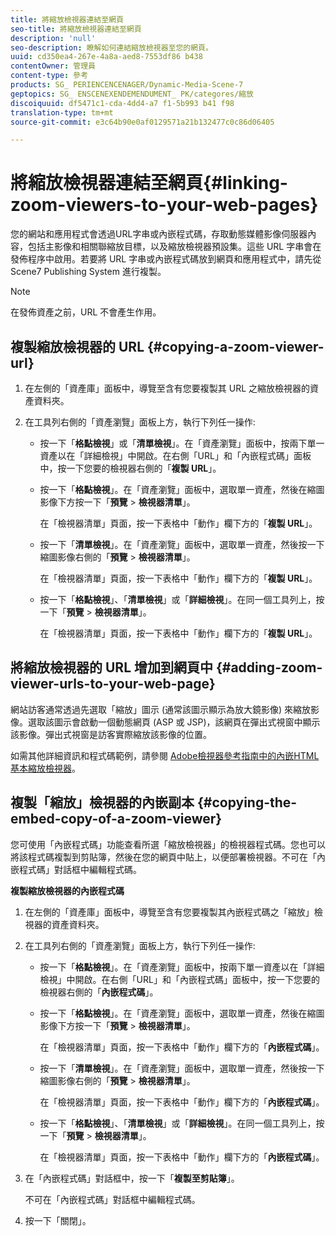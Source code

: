 ```yaml
---
title: 將縮放檢視器連結至網頁
seo-title: 將縮放檢視器連結至網頁
description: 'null'
seo-description: 瞭解如何連結縮放檢視器至您的網頁。
uuid: cd350ea4-267e-4a8a-aed8-7553df86 b438
contentOwner: 管理員
content-type: 參考
products: SG_ PERIENCENCENAGER/Dynamic-Media-Scene-7
geptopics: SG_ ENSCENEXENDEMENDUMENT_ PK/categores/縮放
discoiquuid: df5471c1-cda-4dd4-a7 f1-5b993 b41 f98
translation-type: tm+mt
source-git-commit: e3c64b90e0af0129571a21b132477c0c86d06405

---
```



# 將縮放檢視器連結至網頁{#linking-zoom-viewers-to-your-web-pages}

您的網站和應用程式會透過URL字串或內嵌程式碼，存取動態媒體影像伺服器內容，包括主影像和相關聯縮放目標，以及縮放檢視器預設集。這些 URL 字串會在發佈程序中啟用。若要將 URL 字串或內嵌程式碼放到網頁和應用程式中，請先從 Scene7 Publishing System 進行複製。

>[!NOTE]
>
>在發佈資產之前，URL 不會產生作用。

## 複製縮放檢視器的 URL {#copying-a-zoom-viewer-url}

1. 在左側的「資產庫」面板中，導覽至含有您要複製其 URL 之縮放檢視器的資產資料夾。
1. 在工具列右側的「資產瀏覽」面板上方，執行下列任一操作:

   * 按一下「**格點檢視**」或「**清單檢視**」。在「資產瀏覽」面板中，按兩下單一資產以在「詳細檢視」中開啟。在右側「URL」和「內嵌程式碼」面板中，按一下您要的檢視器右側的「**複製 URL**」。
   * 按一下「**格點檢視**」。在「資產瀏覽」面板中，選取單一資產，然後在縮圖影像下方按一下「**預覽** &gt; **檢視器清單**」。

      在「檢視器清單」頁面，按一下表格中「動作」欄下方的「**複製 URL**」。

   * 按一下「**清單檢視**」。在「資產瀏覽」面板中，選取單一資產，然後按一下縮圖影像右側的「**預覽** &gt; **檢視器清單**」。

      在「檢視器清單」頁面，按一下表格中「動作」欄下方的「**複製 URL**」。

   * 按一下「**格點檢視**」、「**清單檢視**」或「**詳細檢視**」。在同一個工具列上，按一下「**預覽** &gt; **檢視器清單**」。

      在「檢視器清單」頁面，按一下表格中「動作」欄下方的「**複製 URL**」。

## 將縮放檢視器的 URL 增加到網頁中 {#adding-zoom-viewer-urls-to-your-web-page}

網站訪客通常透過先選取「縮放」圖示 (通常該圖示顯示為放大鏡影像) 來縮放影像。選取該圖示會啟動一個動態網頁 (ASP 或 JSP)，該網頁在彈出式視窗中顯示該影像。彈出式視窗是訪客實際縮放該影像的位置。

如需其他詳細資訊和程式碼範例，請參閱 [Adobe檢視器參考指南中的內嵌HTML基本縮放檢視器](https://marketing.adobe.com/resources/help/en_US/s7/viewers_ref/c_html5_20_basic_zoom_viewer_about.html)。

## 複製「縮放」檢視器的內嵌副本 {#copying-the-embed-copy-of-a-zoom-viewer}

您可使用「內嵌程式碼」功能查看所選「縮放檢視器」的檢視器程式碼。您也可以將該程式碼複製到剪貼簿，然後在您的網頁中貼上，以便部署檢視器。不可在「內嵌程式碼」對話框中編輯程式碼。

**複製縮放檢視器的內嵌程式碼**

1. 在左側的「資產庫」面板中，導覽至含有您要複製其內嵌程式碼之「縮放」檢視器的資產資料夾。
1. 在工具列右側的「資產瀏覽」面板上方，執行下列任一操作:

   * 按一下「**格點檢視**」。在「資產瀏覽」面板中，按兩下單一資產以在「詳細檢視」中開啟。在右側「URL」和「內嵌程式碼」面板中，按一下您要的檢視器右側的「**內嵌程式碼**」。
   * 按一下「**格點檢視**」。在「資產瀏覽」面板中，選取單一資產，然後在縮圖影像下方按一下「**預覽** &gt; **檢視器清單**」。

      在「檢視器清單」頁面，按一下表格中「動作」欄下方的「**內嵌程式碼**」。

   * 按一下「**清單檢視**」。在「資產瀏覽」面板中，選取單一資產，然後按一下縮圖影像右側的「**預覽** &gt; **檢視器清單**」。

      在「檢視器清單」頁面，按一下表格中「動作」欄下方的「**內嵌程式碼**」。

   * 按一下「**格點檢視**」、「**清單檢視**」或「**詳細檢視**」。在同一個工具列上，按一下「**預覽** &gt; **檢視器清單**」。

      在「檢視器清單」頁面，按一下表格中「動作」欄下方的「**內嵌程式碼**」。

1. 在「內嵌程式碼」對話框中，按一下「**複製至剪貼簿**」。

   不可在「內嵌程式碼」對話框中編輯程式碼。

1. 按一下「關閉」。


